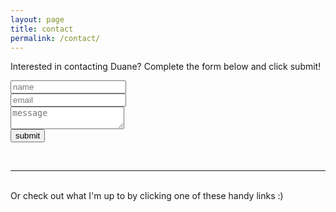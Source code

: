 ```yaml
---
layout: page
title: contact
permalink: /contact/
---
```


Interested in contacting Duane? Complete the form below and click submit!
<br/>

<form action="//formspree.io/duanemcpherson@gmail.com" autocomplete="off" class="emailform centre" method="POST">
            <input type="text" placeholder="name" name="name"> <br>
            <input type="email" placeholder="email" name="_replyto"> <br>
            <textarea type="text" placeholder="message" name="message"></textarea> <br>
            <button type="submit" value="Send" class="emailsubmit">submit</button>
            <input type="hidden" name="_next" value="#thanks" />
            <input type="text" name="_gotcha" style="display:none" />
        </form>

<br/>
<hr/>
<br/>
<span class="contacticon center">
	<a href="mailto:duanemcpherson@gmail.com"><i class="fa fa-envelope-square"></i></a>
	<a href="https://www.linkedin.com/in/duane-mcpherson" target="_blank"><i class="fa fa-linkedin-square"></i></a>
	<a href="http://dmcmodelling.tumblr.com/" target="_blank"><i class="fa fa-tumblr-square"></i></a>
	<a href="https://twitter.com/duanemcpherson" target="_blank"><i class="fa fa-twitter-square"></i></a>
</span>

<div class="col three caption">
	Or check out what I'm up to by clicking one of these handy links :)


